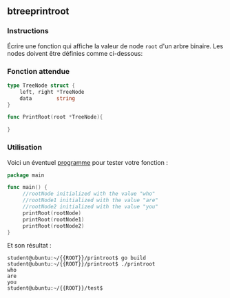 ## btreeprintroot

### Instructions

Écrire une fonction qui affiche la valeur de node `root` d'un arbre binaire.
Les nodes doivent être définies comme ci-dessous:

### Fonction attendue

```go
type TreeNode struct {
	left, right *TreeNode
	data        string
}

func PrintRoot(root *TreeNode){

}
```

### Utilisation

Voici un éventuel [programme](TODO-LINK) pour tester votre fonction :

```go
package main

func main() {
     //rootNode initialized with the value "who"
     //rootNode1 initialized with the value "are"
     //rootNode2 initialized with the value "you"
     printRoot(rootNode)
     printRoot(rootNode1)
     printRoot(rootNode2)
}
```

Et son résultat :

```console
student@ubuntu:~/{{ROOT}}/printroot$ go build
student@ubuntu:~/{{ROOT}}/printroot$ ./printroot
who
are
you
student@ubuntu:~/{{ROOT}}/test$
```
